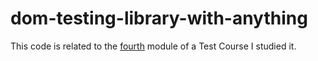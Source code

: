 # dom-testing-library-with-anything

This code is related to the [fourth](https://testingjavascript.com/playlists/use-dom-testing-library-to-test-any-js-framework-ae28) module of a Test Course I studied it.
